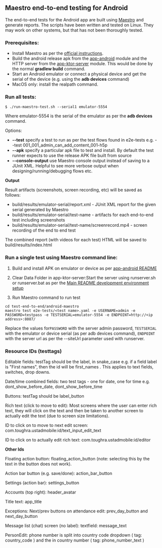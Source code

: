 ## Maestro end-to-end testing for Android

The end-to-end tests for the Android app are built using [Maestro](https://maestro.mobile.dev/) and
generate reports. The scripts have been written and tested on Linux. They may work on other systems,
but that has not been thoroughly tested.

### Prerequisites:

* Install Maestro as per the [official instructions](https://maestro.mobile.dev/getting-started/installing-maestro).
* Build the android release apk from the [app-android](../app-android/) module and the
  HTTP server from the [app-ktor-server](../app-ktor-server/) module. This would be done by the normal
  **gradlew build** command.
* Start an Android emulator or connect a physical device and get the serial of the device (e.g. using the **adb devices** command)
* MacOS only: install the realpath command.

### Run all tests:

```
$ ./run-maestro-test.sh --serial1 emulator-5554
```
Where emulator-5554 is the serial of the emulator as per the **adb devices** command.

Options:

* **--test** specify a test to run as per the test flows found in e2e-tests e.g. --test 001_001_admin_can_add_content_001-h5p
* **--apk** specify a particular apk file to test and install. By default the test runner expects to
 use the release APK file built from source
* **--console-output** use Maestro console output instead of saving to a JUnit XML. Helpful to see 
more verbose output when designing/running/debugging flows etc.

 **Output**

Result artifacts (screenshots, screen recording, etc) will be saved as follows:

* build/results/emulator-serial/report.xml - JUnit XML report for the given serial generated by Maestro
* build/results/emulator-serial/test-name - artifacts for each end-to-end test including screenshots
* build/results/emulator-serial/test-name/screenrecord.mp4 - screen recording of the end to end test

The combined report (with videos for each test) HTML will be saved to build/results/index.html 


### Run a single test using Maestro command line:

1. Build and install APK on emulator or device as per [app-android README](../../app-android)

2. Clear Data Folder in app-ktor-server:Start the server using runserver.sh or runserver.bat as per the [Main README development environment setup](../../README.md)

3. Run Maestro command to run test

```
cd test-end-to-end/android-maestro
maestro test e2e-tests/<test name>.yaml -e USERNAME=admin -e PASSWORD=testpass -e TESTSERIAL=emulator-5554 -e ENDPOINT=http://<ip address>:8087/
```

Replace the values for`PASSWORD` with the server admin password, `TESTSERIAL` with the emulator or device serial (as per adb devices command), `ENDPOINT` with the server url as per the --siteUrl parameter used with runserver.

### Resource IDs (testtags)

Editable fields: testTag should be the label, in snake_case e.g. if a field label is "First names",
then the id will be first_names . This applies to text fields, switches, drop downs.

Date/time combined fields: two test tags - one for date, one for time e.g.  dont_show_before_date,
dont_show_before_time

Buttons: testTag should be label_button

Rich text (click to move to edit): Most screens where the user can enter rich text, they will click
on the text and then be taken to another screen to actually edit the text (due to screen size
limitations).

ID to click on to move to next edit screen: com.toughra.ustadmobile:id/text_input_edit_text

ID to click on to actually edit rich text: com.toughra.ustadmobile:id/editor



**Other Ids**

Floating action button: floating_action_button (note: selecting this by the text in the button
does not work).

Action bar button (e.g. save/done): action_bar_button

Settings (action bar): settings_button

Accounts (top right): header_avatar

Title text: app_title

Exceptions:
Next/prev buttons on attendance edit: prev_day_button and next_day_button

Message list (chat) screen (no label): textfield: message_text

PersonEdit: phone number is split into country code dropdown ( tag: country_code ) and the in country
number ( tag: phone_number_text )



